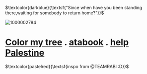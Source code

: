 $\textcolor{darkblue}{\textsf{"Since when have you been standing there,waiting for somebody to return home?"}}$



![1000002784](https://github.com/user-attachments/assets/4c458d92-44a0-40da-9da6-ea0e0a984146)


# [Color my tree](https://colormytree.me/2024/01JE2C09NE7KRCPC5MPMK05G6X) .  [atabook](https://sillylazynene.atabook.org/) . [help Palestine](https://arab.org/fr/click-to-help/palestine/)

$\textcolor{pastelred}{\textsf{inspo from @TEAMRABI :D}}$
